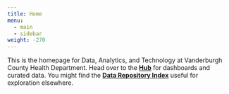 ```yaml
---
title: Home
menu:
  - main
  - sidebar
weight: -270
---
```


This is the homepage for Data, Analytics, and Technology at Vanderburgh County Health Department. Head over to the [**Hub**](/hub) for dashboards and curated data. You might find the [**Data Repository Index**](/repository) useful for exploration elsewhere.

